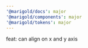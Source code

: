 ```yaml
---
'@marigold/docs': major
'@marigold/components': major
'@marigold/tokens': major
---
```


feat: <Stack> can align on x and y axis
